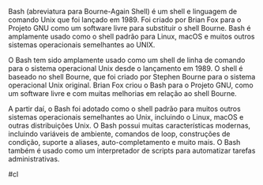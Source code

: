 Bash (abreviatura para Bourne-Again Shell) é um shell e linguagem de comando Unix que foi lançado em 1989. Foi criado por Brian Fox para o Projeto GNU como um software livre para substituir o shell Bourne. Bash é amplamente usado como o shell padrão para Linux, macOS e muitos outros sistemas operacionais semelhantes ao UNIX.

O Bash tem sido amplamente usado como um shell de linha de comando para o sistema operacional Unix desde o lançamento em 1989. O shell é baseado no shell Bourne, que foi criado por Stephen Bourne para o sistema operacional Unix original. Brian Fox criou o Bash para o Projeto GNU, como um software livre e com muitas melhorias em relação ao shell Bourne.

A partir daí, o Bash foi adotado como o shell padrão para muitos outros sistemas operacionais semelhantes ao Unix, incluindo o Linux, macOS e outras distribuições Unix. O Bash possui muitas características modernas, incluindo variáveis de ambiente, comandos de loop, construções de condição, suporte a aliases, auto-completamento e muito mais. O Bash também é usado como um interpretador de scripts para automatizar tarefas administrativas.

#cl 